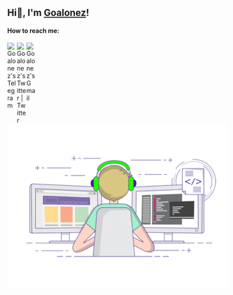 
## Hi👋, I'm [Goalonez](https://goalonez.cn)!

#### How to reach me:

<a href="https://t.me/Goalonez" target="_blank">
  <img align="left" alt="Goalonez's Telegram" width="22px" src="https://cdn.jsdelivr.net/npm/simple-icons@v3/icons/telegram.svg" />
</a>

<a href="https://twitter.com/Goalonez" target="_blank">
  <img align="left" alt="Goalonez's Twitter | Twitter" width="22px" src="https://cdn.jsdelivr.net/npm/simple-icons@v3/icons/twitter.svg" />
</a>

<a href="mailto:z471854680@gmail.com" target="_blank">
  <img align="left" alt="Goalonez's Gmail" width="22px" src="https://cdn.jsdelivr.net/npm/simple-icons@v3/icons/gmail.svg" />
</a>

<br/>

<img src="https://github.com/Goalonez/Goalonez/blob/main/developer.gif"/>

<!-- <br/>

#### Platform&Tools
[![](https://img.shields.io/badge/macOS-Sonoma-d0d1d4?style=flat-square&logo=Apple)](https://www.apple.com/macos/)
[![](https://img.shields.io/badge/Windows-11-0DDAF2?style=flat-square&logo=Windows&logoColor=ffffff)](https://www.microsoft.com/windows/)
[![](https://img.shields.io/badge/Linux-Ubuntu-E95420?style=flat-square&logo=Ubuntu)](https://ubuntu.com/)
[![](https://img.shields.io/badge/IOS-17-666666?style=flat-square&logo=Apple&logoColor=ffffff)](https://www.apple.com/)

[![](https://img.shields.io/badge/IDE-IntelliJ%20IDEA-pink?style=flat-square&logo=IntelliJ-IDEA&logoColor=ffffff)](https://www.jetbrains.com/idea/)
[![](https://img.shields.io/badge/IDE-Webstorm-07BCF3?style=flat-square&logo=Pycharm&logoColor=ffffff)](https://www.jetbrains.com/webstorm/)
[![](https://img.shields.io/badge/IDE-Visual%20Studio%20Code-007ACC?style=flat-square&logo=visual-studio-code&logoColor=ffffff)](https://code.visualstudio.com/)
[![](https://img.shields.io/badge/Markdown-Obsidian-5C30B4?style=flat-square&logo=Obsidian&logoColor=ffffff)](https://obsidian.md/)

[![](https://img.shields.io/badge/Code-Java-12727C?style=flat-square&logo=Java&logoColor=ffffff)](https://www.java.com/)
[![](https://img.shields.io/badge/Code-TypeScript-3278C6?style=flat-square&logo=TypeScript&logoColor=white)](https://www.typescriptlang.org/)
[![](https://img.shields.io/badge/-Vue.js-3FB282?style=flat-square&logo=Vue.js&logoColor=ffffff)](https://vuejs.org/)

[![](https://img.shields.io/badge/-MySQL-F29222?style=flat-square&logo=MySQL&logoColor=ffffff)](https://www.mysql.com/)
[![](https://img.shields.io/badge/-Oracle-E32124?style=flat-square&logo=Oracle&logoColor=ffffff)](https://www.oracle.com/)
[![](https://img.shields.io/badge/-Redis-EE7C6B?style=flat-square&logo=Redis&logoColor=ffffff)](https://redis.io/)
[![](https://img.shields.io/badge/-MongoDB-00ED64?style=flat-square&logo=MongoDB&logoColor=ffffff)](https://www.mongodb.com/)
[![](https://img.shields.io/badge/-RabbitMQ-FF6600?style=flat-square&logo=RabbitMQ&logoColor=ffffff)](https://www.rabbitmq.com/)
[![](https://img.shields.io/badge/-Elasticsearch-79DBCA?style=flat-square&logo=Elasticsearch&logoColor=ffffff)](https://www.elastic.co/elasticsearch)

[![](https://img.shields.io/badge/-Git-f05032?style=flat-square&logo=Git&logoColor=white)](https://git-scm.com/)
[![](https://img.shields.io/badge/-Nginx-269539?style=flat-square&logo=Nginx&logoColor=ffffff)](https://nginx.org/)
[![](https://img.shields.io/badge/-Docker-2496ED?style=flat-square&logo=Docker&logoColor=ffffff)](https://www.docker.com/)
[![](https://img.shields.io/badge/-Kubernetes-316DE6?style=flat-square&logo=kubernetes&logoColor=ffffff)](https://kubernetes.io/)
[![](https://img.shields.io/badge/-Jenkins-314D5E?style=flat-square&logo=Jenkins&logoColor=ffffff)](https://www.jenkins.io/)

#### Console&Game
[![](https://img.shields.io/badge/Steam-171a21?style=flat-square&logo=Steam&logoColor=ffffff)](https://steamcommunity.com/id/goalonez)
[![](https://img.shields.io/badge/League%20of%20Legends-171a21?style=flat-square&logo=League%20of%20Legends&logoColor=ffffff)](https://lol.qq.com/)
[![](https://img.shields.io/badge/王者荣耀-171a21?style=flat-square&logo=王者荣耀&logoColor=ffffff)](https://pvp.qq.com/)

<br/>

<img src="https://github.com/Goalonez/Goalonez/blob/main/gopher.gif"/>
<details>
 <summary><b>More......</b></summary>

<br/>

[![Goalonez's Github Stats](https://github-readme-stats.vercel.app/api?username=Goalonez&show_icons=true&theme=dark&count_private=true)](https://github.com/Goalonez/github-readme-stats)

<br/>

</details> -->
